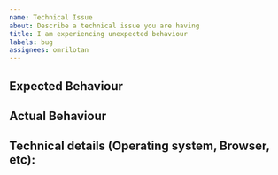 ```yaml
---
name: Technical Issue
about: Describe a technical issue you are having
title: I am experiencing unexpected behaviour
labels: bug
assignees: omrilotan
---
```


## Expected Behaviour
<!-- Describe how the application was supposed to behave -->

## Actual Behaviour
<!-- Describe with detail what the application did -->

## Technical details (Operating system, Browser, etc):
